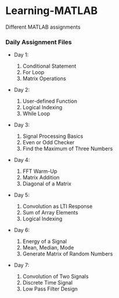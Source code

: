 # Learning-MATLAB
Different MATLAB assignments 

### Daily Assignment Files 

- Day 1:
  1. Conditional Statement
  2. For Loop 
  3. Matrix Operations

- Day 2:
  1. User-defined Function
  2. Logical Indexing
  3. While Loop

- Day 3: 
  1. Signal Processing Basics
  2. Even or Odd Checker
  3. Find the Maximum of Three Numbers

- Day 4: 
  1. FFT Warm-Up
  2. Matrix Addition
  3. Diagonal of a Matrix

- Day 5: 
  1. Convolution as LTI Response
  2. Sum of Array Elements
  3. Logical Indexing 
 
- Day 6:
  1. Energy of a Signal
  2. Mean, Median, Mode
  3. Generate Matrix of Random Numbers
 
- Day 7:
  1. Convolution of Two Signals
  2. Discrete Time Signal
  3. Low Pass Filter Design 
